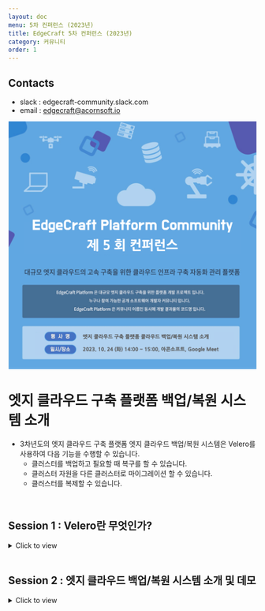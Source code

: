 ```yaml
---
layout: doc
menu: 5차 컨퍼런스 (2023년)
title: EdgeCraft 5차 컨퍼런스 (2023년)
category: 커뮤니티
order: 1
---
```


<!-- <div class="page__content" style="padding: 0 80px"> image와 폭 맞춤을 위한 스타일 설정
</div> -->

## Contacts

- slack : edgecraft-community.slack.com
- email : edgecraft@acornsoft.io

<p align="center"><img src="/images/conference-05.png"></p>

# 엣지 클라우드 구축 플랫폼 백업/복원 시스템 소개

- 3차년도의 엣지 클라우드 구축 플랫폼 엣지 클라우드 백업/복원 시스템은 Velero를 사용하여 다음 기능을 수행할 수 있습니다.
  - 클러스터를 백업하고 필요할 때 복구를 할 수 있습니다.
  - 클러스터 자원을 다른 클러스터로 마이그레이션 할 수 있습니다.
  - 클러스터를 복제할 수 있습니다.

<br />

## Session 1 : Velero란 무엇인가?

<details>
<summary>Click to view</summary>
<div markdown="1">
<br/>

### Velero란 무엇인가요?

Velero는 Kubernetes 클러스터에서 애플리케이션 및 클러스터 상태의 백업 및 복원을 지원하는 오픈 소스 도구입니다. Velero는 이러한 기능을 제공하여 Kubernetes 환경에서 데이터 손실 및 재해 복구 시나리오에 대비할 수 있도록 도와줍니다.

Velero는 쿠버네티스 클러스터의 안전성과 신뢰성을 높이기 위한 중요한 도구 중 하나이며, 데이터 손실을 방지하고 재해 복구를 위한 백업 및 복원 솔루션으로 사용됩니다. Velero는 CNCF (Cloud Native Computing Foundation) 프로젝트 중 하나로서, Kubernetes의 생태계와 통합되어 있으며 커뮤니티에 의해 지속적으로 개발되고 유지보수됩니다.


### Velero의 기능 및 주요 컨셉은 다음과 같습니다

- 데이터 손실 방지: Kubernetes 클러스터 내의 애플리케이션 및 데이터는 중요합니다. Velero를 사용하여 백업을 수행하면 애플리케이션 데이터를 보호하고 데이터 손실을 방지할 수 있습니다.

- 재해 복구: 클러스터에 장애가 발생했을 때, Velero를 사용하여 클러스터를 빠르게 복구할 수 있습니다. 이것은 장애 복구 시간을 단축하고 비즈니스 연속성을 유지하는 데 도움이 됩니다.

- 테스트 및 개발: Velero는 개발 및 테스트 환경에서 사용할 수 있으므로, 개발자는 클러스터를 쉽게 되돌릴 수 있고, 새로운 기능을 시험하거나 버그를 디버깅할 수 있습니다.

- 이동 및 마이그레이션: Velero는 클러스터 간 또는 클라우드 프로바이더 간에 애플리케이션과 데이터를 마이그레이션하는 데 사용할 수 있습니다. 이것은 클라우드 벤더 변경 또는 환경 이동 시 유용합니다.

- 정책 관리: Velero는 백업 및 복원 정책을 정의하고 관리할 수 있어서 특정 애플리케이션이나 네임스페이스에 대한 백업 정책을 설정할 수 있습니다.

- 오픈 소스 및 확장 가능성: Velero는 CNCF(클라우드 네이티브 컴퓨팅 재단)의 일부로서 오픈 소스로 개발되어 커뮤니티에 의해 지속적으로 발전하고 있습니다. 또한 플러그인 아키텍처를 지원하여 다양한 스토리지 백엔드 및 기타 확장 기능을 추가할 수 있습니다.

![Velero Backup Workflow](/images/velero-workflow.png)


</div>
</details>
<br/>

## Session 2 : 엣지 클라우드 백업/복원 시스템 소개 및 데모

<details>
<summary>Click to view</summary>
<div markdown="1">
<br/>

##### 1. 엣지 클라우드 백업/복원 시스템 소개

Edgecraft 백업/복원 시스템은 분산되어 있는 클러스터들의 백업이 필요한 경우 Velero 플러그인을 사용하여 Object Storage에 백업할 수 있습니다. 이를 통합 관리 하기 위해 Cluster API를 활용하여 관리 클러스터에서 해당 클러스터들의 백업/복원 절차를 통합 관리 할 수 있습니다.

- 사전 준비
Object Storage installed - Minio

<br/>

- Work flow

![Edgecraft BackRes Workflow](/images/edgecraft-backres-workflow.png)

<br/>

##### 2. 엣지 클라우드 백업/복원 시스템 데모

- Target cluster backup and restore
  <br/>
  <iframe width="560" height="315" src="https://www.youtube.com/embed/bkZNvtoTrDg?si=b5UEq0-KNI49VgtA" title="YouTube video player" frameborder="0" allow="accelerometer; autoplay; clipboard-write; encrypted-media; gyroscope; picture-in-picture; web-share" allowfullscreen></iframe>
  <br/>
  <br/>


<br/>
